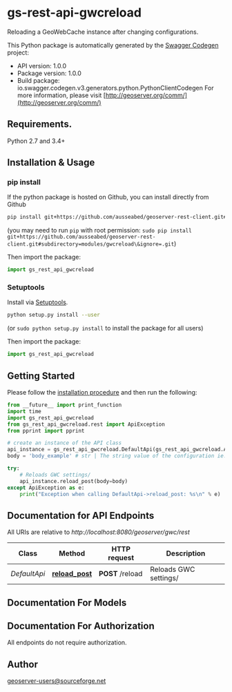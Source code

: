 # gs-rest-api-gwcreload
Reloading a GeoWebCache instance after changing configurations.

This Python package is automatically generated by the [Swagger Codegen](https://github.com/swagger-api/swagger-codegen) project:

- API version: 1.0.0
- Package version: 1.0.0
- Build package: io.swagger.codegen.v3.generators.python.PythonClientCodegen
For more information, please visit [http://geoserver.org/comm/](http://geoserver.org/comm/)

## Requirements.

Python 2.7 and 3.4+

## Installation & Usage
### pip install

If the python package is hosted on Github, you can install directly from Github

```sh
pip install git+https://github.com/ausseabed/geoserver-rest-client.git#subdirectory=modules/gwcreload\&ignore=.git
```
(you may need to run `pip` with root permission: `sudo pip install git+https://github.com/ausseabed/geoserver-rest-client.git#subdirectory=modules/gwcreload\&ignore=.git`)

Then import the package:
```python
import gs_rest_api_gwcreload 
```

### Setuptools

Install via [Setuptools](http://pypi.python.org/pypi/setuptools).

```sh
python setup.py install --user
```
(or `sudo python setup.py install` to install the package for all users)

Then import the package:
```python
import gs_rest_api_gwcreload
```

## Getting Started

Please follow the [installation procedure](#installation--usage) and then run the following:

```python
from __future__ import print_function
import time
import gs_rest_api_gwcreload
from gs_rest_api_gwcreload.rest import ApiException
from pprint import pprint

# create an instance of the API class
api_instance = gs_rest_api_gwcreload.DefaultApi(gs_rest_api_gwcreload.ApiClient(configuration))
body = 'body_example' # str | The string value of the configuration ie. "reload_configuration=1" (optional)

try:
    # Reloads GWC settings/
    api_instance.reload_post(body=body)
except ApiException as e:
    print("Exception when calling DefaultApi->reload_post: %s\n" % e)
```

## Documentation for API Endpoints

All URIs are relative to *http://localhost:8080/geoserver/gwc/rest*

Class | Method | HTTP request | Description
------------ | ------------- | ------------- | -------------
*DefaultApi* | [**reload_post**](docs/DefaultApi.md#reload_post) | **POST** /reload | Reloads GWC settings/

## Documentation For Models


## Documentation For Authorization

 All endpoints do not require authorization.


## Author

geoserver-users@sourceforge.net
